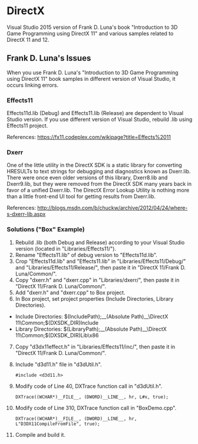 # DirectX
Visual Studio 2015 version of Frank D. Luna's book "Introduction to 3D Game Programming using DirectX 11" and various samples related to DirectX 11 and 12.

## Frank D. Luna's Issues
When you use Frank D. Luna's "Introduction to 3D Game Programming using DirectX 11" book samples in different version of Visual Studio, it occurs linking errors.

### Effects11
Effects11d.lib (Debug) and Effects11.lib (Release) are dependent to Visual Studio version.
If you use different version of Visual Studio, rebuild .lib using Effects11 project.

References: https://fx11.codeplex.com/wikipage?title=Effects%2011

### Dxerr
One of the little utility in the DirectX SDK is a static library for converting HRESULTs to text strings for debugging and diagnostics known as Dxerr.lib. There were once even older versions of this library, Dxerr8.lib and Dxerr9.lib, but they were removed from the DirectX SDK many years back in favor of a unified Dxerr.lib. The DirectX Error Lookup Utility is nothing more than a little front-end UI tool for getting results from Dxerr.lib.

References: http://blogs.msdn.com/b/chuckw/archive/2012/04/24/where-s-dxerr-lib.aspx

### Solutions ("Box" Example)
1. Rebuild .lib (both Debug and Release) according to your Visual Studio version (located in "Libraries/Effects11/").
2. Rename "Effects11.lib" of debug version to "Effects11d.lib".
3. Crop "Effects11d.lib" and "Effects11.lib" in "Libraries/Effects11/Debug/" and "Libraries/Effects11/Release/", then paste it in "DirectX 11/Frank D. Luna/Common/".
4. Copy "dxerr.h" and "dxerr.cpp" in "Libraries/dxerr/", then paste it in "DirectX 11/Frank D. Luna/Common/".      
5. Add "dxerr.h" and "dxerr.cpp" to Box project.
6. In Box project, set project properties (Include Directories, Library Directories).
  - Include Directories: $(IncludePath);__(Absolute Path)__\DirectX 11\Common;$(DXSDK_DIR)Include  
  - Library Directories: $(LibraryPath);__(Absolute Path)__\DirectX 11\Common;$(DXSDK_DIR)Lib\x86
7. Copy "d3dx11effect.h" in "Libraries/Effects11/inc/", then paste it in "DirectX 11/Frank D. Luna/Common/". 
8. Include "d3d11.h" file in "d3dUtil.h".

    `#include <d3d11.h>`
9. Modify code of Line 40, DXTrace function call in "d3dUtil.h".

    `DXTrace((WCHAR*)__FILE__, (DWORD)__LINE__, hr, L#x, true);`
10. Modify code of Line 310, DXTrace function call in "BoxDemo.cpp".

    `DXTrace((WCHAR*)__FILE__, (DWORD)__LINE__, hr, L"D3DX11CompileFromFile", true);`
11. Compile and build it.
